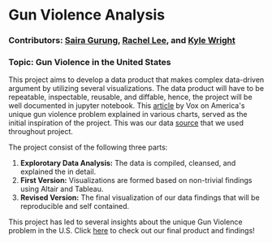 # Gun Violence Analysis

### Contributors: [Saira Gurung](https://github.com/syragrg), [Rachel Lee](https://github.com/rlwy), and [Kyle Wright](https://github.com/kwright76)

### Topic: Gun Violence in the United States
This project aims to develop a data product that makes complex data-driven argument by utilizing several visualizations. The data product will have to be repeatable, inspectable, reusable, and diffable, hence, the project will be well documented in jupyter notebook. This [article](https://www.vox.com/policy-and-politics/2017/10/2/16399418/us-gun-violence-statistics-maps-charts) by Vox on America's unique gun violence problem explained in various charts, served as the initial inspiration of the project. This was our data [source](https://www.kaggle.com/gunviolencearchive/gun-violence-database#officer_involved_shootings.csv
) that we used throughout project.

The project consist of the following three parts:
1. **Explorotary Data Analysis:** 
The data is compiled, cleansed, and explained the in detail.
2. **First Version:**
Visualizations are formed based on non-trivial findings using Altair and Tableau.
3. **Revised Version:** 
The final visualization of our data findings that will be reproducible and self contained.

This project has led to several insights about the unique Gun Violence problem in the U.S. Click [here](https://github.com/kwright76/Gun-Violence-Analysis/blob/master/Revised%20Version.ipynb) to check out our final product and findings!


